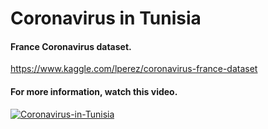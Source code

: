 # Coronavirus in Tunisia

#### France Coronavirus dataset.
https://www.kaggle.com/lperez/coronavirus-france-dataset

#### For more information, watch this video.
[![Coronavirus-in-Tunisia](http://img.youtube.com/vi/z8AH6SS_kAo/0.jpg)](https://www.youtube.com/watch?v=z8AH6SS_kAo "Analyse and prediction - Coronavirus in Tunisia")
